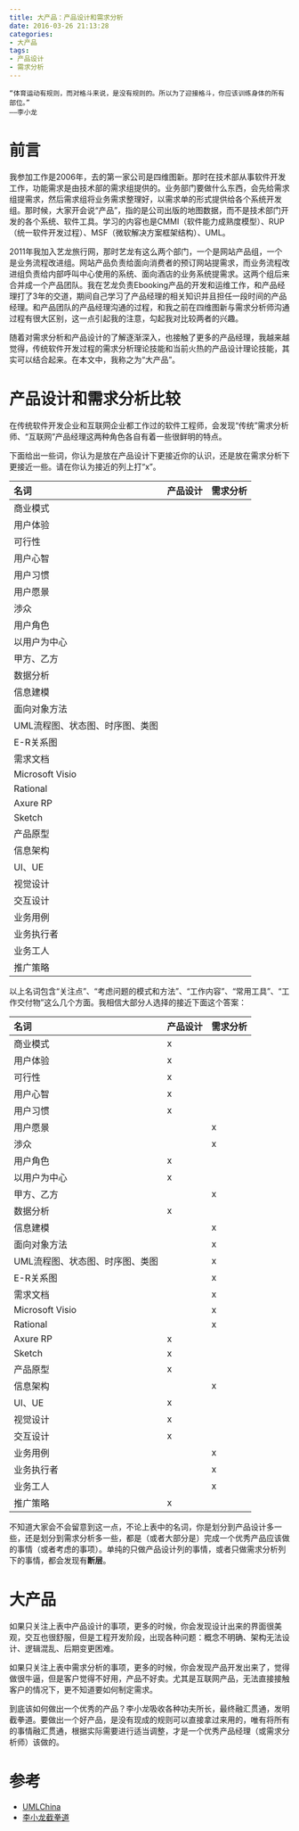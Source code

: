 ```yaml
---
title: 大产品：产品设计和需求分析
date: 2016-03-26 21:13:28
categories:
- 大产品
tags:
- 产品设计
- 需求分析
---
```


    “体育运动有规则，而对格斗来说，是没有规则的。所以为了迎接格斗，你应该训练身体的所有部位。”
    ——李小龙

# 前言

我参加工作是2006年，去的第一家公司是四维图新。那时在技术部从事软件开发工作，功能需求是由技术部的需求组提供的。业务部门要做什么东西，会先给需求组提需求，然后需求组将业务需求整理好，以需求单的形式提供给各个系统开发组。那时候，大家开会说“产品”，指的是公司出版的地图数据，而不是技术部门开发的各个系统、软件工具。学习的内容也是CMMI（软件能力成熟度模型）、RUP（统一软件开发过程）、MSF（微软解决方案框架结构）、UML。

2011年我加入艺龙旅行网，那时艺龙有这么两个部门，一个是网站产品组，一个是业务流程改进组。网站产品负责给面向消费者的预订网站提需求，而业务流程改进组负责给内部呼叫中心使用的系统、面向酒店的业务系统提需求。这两个组后来合并成一个产品团队。我在艺龙负责Ebooking产品的开发和运维工作，和产品经理打了3年的交道，期间自己学习了产品经理的相关知识并且担任一段时间的产品经理。和产品团队的产品经理沟通的过程，和我之前在四维图新与需求分析师沟通过程有很大区别，这一点引起我的注意，勾起我对比较两者的兴趣。

随着对需求分析和产品设计的了解逐渐深入，也接触了更多的产品经理，我越来越觉得，传统软件开发过程的需求分析理论技能和当前火热的产品设计理论技能，其实可以结合起来。在本文中，我称之为“大产品”。

# 产品设计和需求分析比较

在传统软件开发企业和互联网企业都工作过的软件工程师，会发现“传统”需求分析师、“互联网”产品经理这两种角色各自有着一些很鲜明的特点。

下面给出一些词，你认为是放在产品设计下更接近你的认识，还是放在需求分析下更接近一些。请在你认为接近的列上打“x”。

| 名词                            | 产品设计 | 需求分析 |
|:--------------------------------|:---------|:---------|
| 商业模式                        |          |          |
| 用户体验                        |          |          |
| 可行性                          |          |          |
| 用户心智                        |          |          |
| 用户习惯                        |          |          |
| 用户愿景                        |          |          |
| 渉众                            |          |          |
| 用户角色                        |          |          |
| 以用户为中心                    |          |          |
| 甲方、乙方                      |          |          |
| 数据分析                        |          |          |
| 信息建模                        |          |          |
| 面向对象方法                    |          |          |
| UML流程图、状态图、时序图、类图 |          |          |
| E-R关系图                       |          |          |
| 需求文档                        |          |          |
| Microsoft Visio                 |          |          |
| Rational                        |          |          |
| Axure RP                        |          |          |
| Sketch                          |          |          |
| 产品原型                        |          |          |
| 信息架构                        |          |          |
| UI、UE                          |          |          |
| 视觉设计                        |          |          |
| 交互设计                        |          |          |
| 业务用例                        |          |          |
| 业务执行者                      |          |          |
| 业务工人                        |          |          |
| 推广策略                        |          |          |


以上名词包含“关注点”、“考虑问题的模式和方法”、“工作内容”、“常用工具”、“工作交付物”这么几个方面。我相信大部分人选择的接近下面这个答案：

| 名词                            | 产品设计 | 需求分析 |
|:--------------------------------|:---------|:---------|
| 商业模式                        | x        |          |
| 用户体验                        | x        |          |
| 可行性                          | x        |          |
| 用户心智                        | x        |          |
| 用户习惯                        | x        |          |
| 用户愿景                        |          | x        |
| 渉众                            |          | x        |
| 用户角色                        | x        |          |
| 以用户为中心                    | x        |          |
| 甲方、乙方                      |          | x        |
| 数据分析                        | x        |          |
| 信息建模                        |          | x        |
| 面向对象方法                    |          | x        |
| UML流程图、状态图、时序图、类图 |          | x        |
| E-R关系图                       |          | x        |
| 需求文档                        |          | x        |
| Microsoft Visio                 |          | x        |
| Rational                        |          | x        |
| Axure RP                        | x        |          |
| Sketch                          | x        |          |
| 产品原型                        | x        |          |
| 信息架构                        |          | x        |
| UI、UE                          | x        |          |
| 视觉设计                        | x        |          |
| 交互设计                        | x        |          |
| 业务用例                        |          | x        |
| 业务执行者                      |          | x        |
| 业务工人                        |          | x        |
| 推广策略                        | x        |          |


不知道大家会不会留意到这一点，不论上表中的名词，你是划分到产品设计多一些，还是划分到需求分析多一些，都是（或者大部分是）完成一个优秀产品应该做的事情（或者考虑的事项）。单纯的只做产品设计列的事情，或者只做需求分析列下的事情，都会发现有**断层**。

# 大产品

如果只关注上表中产品设计的事项，更多的时候，你会发现设计出来的界面很美观，交互也很舒服，但是工程开发阶段，出现各种问题：概念不明确、架构无法设计、逻辑混乱、后期变更困难。

如果只关注上表中需求分析的事项，更多的时候，你会发现产品开发出来了，觉得做很牛逼，但是客户觉得不好用，产品不好卖。尤其是互联网产品，无法直接接触客户的情况下，更不知道要如何制定需求。

到底该如何做出一个优秀的产品？李小龙吸收各种功夫所长，最终融汇贯通，发明截拳道。要做出一个好产品，是没有现成的规则可以直接拿过来用的，唯有将所有的事情融汇贯通，根据实际需要进行适当调整，才是一个优秀产品经理（或需求分析师）该做的。

# 参考

- [UMLChina](http://www.umlchina.com/)
- [李小龙截拳道](http://v.youku.com/v_show/id_XMTIzMzczNg==.html)
